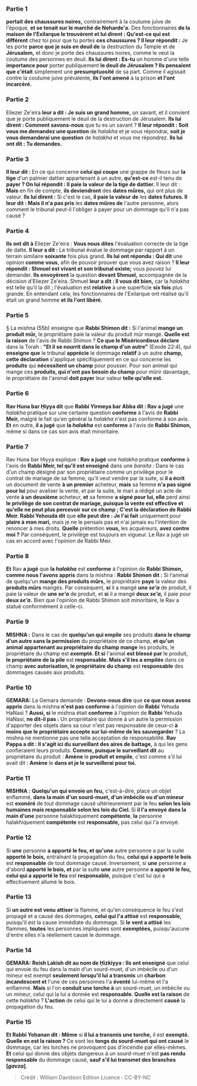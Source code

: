 
### Partie 1
<b>portait des chaussures noires,</b> contrairement à la coutume juive de l'époque, <b>et se tenait sur le marché de Neharde'a.</b> Des fonctionnaires <b>de la maison de l'Exilarque le trouvèrent et lui dirent : Qu'est-ce qui est différent</b> chez toi pour que tu portes <b>ces chaussures ? Il leur répondit :</b> Je les porte <b>parce que je suis en deuil de</b> la destruction du Temple et de <b>Jérusalem,</b> et donc je porte des chaussures noires, comme le veut la coutume des personnes en deuil. <b>Ils lui dirent : Es-tu</b> un homme d'une telle <b>importance pour</b> porter publiquement <b>le deuil de Jérusalem ? Ils pensaient que c'était</b> simplement une <b>presumptuosité</b> de sa part. Comme il agissait contre la coutume juive prévalente, <b>ils l'ont amené</b> à la prison <b>et l'ont incarcéré.</b>

### Partie 2
Eliezer Ze'eira <b>leur a dit : Je suis un grand homme,</b> un savant, et il convient que je porte publiquement le deuil de la destruction de Jérusalem. <b>Ils lui dirent : Comment savons-nous</b> que tu es un savant ? <b>Il leur répondit : Soit vous me demandez une question</b> de <i>halakha</i> et je vous répondrai, <b>soit je vous demanderai une question</b> de <i>halakha</i> et vous me répondrez. <b>Ils lui ont dit : Tu demandes.</b>

### Partie 3
<b>Il leur dit : </b> En ce qui concerne <b>celui qui coupe</b> une grappe de fleurs sur <b>la tige</b> d'un palmier dattier appartenant à un autre, <b>qu'est-ce</b> est-il tenu de <b>payer ? On lui répondit : Il paie la valeur de la <b>tige de dattier</b>.</b> Il leur dit : <b>Mais</b> en fin de compte, <b>ils deviendront</b> des <b>dates mûres,</b> qui ont plus de valeur. <b>Ils lui dirent :</b> Si c'est le cas, <b>il paie la valeur de</b> les <b>dates futures. Il leur dit : Mais il n'a pas pris</b> les <b>dates mûres de</b> l'autre personne, alors comment le tribunal peut-il l'obliger à payer pour un dommage qu'il n'a pas causé ?

### Partie 4
<b>Ils ont dit à</b> Eliezer Ze'eira : <b>Vous nous dites</b> l'évaluation correcte de la tige de datte. <b>Il leur a dit :</b> Le tribunal évalue le dommage par rapport à un terrain similaire <b>soixante</b> fois plus grand. <b>Ils lui ont répondu : Qui dit</b> une opinion <b>comme vous</b>, afin de pouvoir prouver que vous avez raison ? <b>Il leur répondit : Shmuel est vivant et son tribunal existe;</b> vous pouvez lui demander. <b>Ils envoyèrent</b> la question <b>devant Shmuel,</b> accompagnée de la décision d'Eliezer Ze'eira. Shmuel <b>leur a dit : Il vous dit bien,</b> car la <i>halakha</i> est telle qu'il la dit ; l'évaluation est <b>relative</b> à une superficie <b>six fois</b> plus grande. En entendant cela, les fonctionnaires de l'Exilarque ont réalisé qu'il était un grand homme <b>et ils l'ont libéré.</b>

### Partie 5
§ La mishna (55b) enseigne que <b>Rabbi Shimon dit :</b> Si l'animal <b>mange un produit mûr,</b> le propriétaire paie la valeur du produit mûr mangé. <b>Quelle est la raison</b> de l'avis de Rabbi Shimon ? <b>Ce que le Miséricordieux déclare</b> dans la Torah : <b>"Et il se nourrit dans le champ d'un autre"</b> (Exode 22:4), qui <b>enseigne que</b> le tribunal <b>apprécie</b> le dommage <b>relatif</b> à un autre <b>champ, cette déclaration</b> s'applique spécifiquement en ce qui concerne les <b>produits</b> qui <b>nécessitent un champ</b> pour pousser. Pour son animal qui mange ces <b>produits, qui n'ont pas besoin du champ</b> pour mûrir davantage, le propriétaire de l'animal <b>doit payer</b> leur valeur <b>telle qu'elle est.</b>

### Partie 6
<b>Rav Huna bar Ḥiyya dit</b> que <b>Rabbi Yirmeya bar Abba dit : Rav a jugé</b> une <i>halakha</i> pratique sur une certaine question <b>conforme</b> à l'avis de <b>Rabbi Meir,</b> malgré le fait qu'en général la <i>halakha</i> n'est pas conforme à son avis. <b>Et</b> en outre, <b>il a jugé</b> que <b>la <i>halakha</i></b> est <b>conforme</b> à l'avis de <b>Rabbi Shimon,</b> même si dans ce cas son avis était minoritaire.

### Partie 7
Rav Huna bar Ḥiyya explique : <b>Rav a jugé</b> une <i>halakha</i> pratique <b>conforme</b> à l'avis de <b>Rabbi Meir, tel qu'il est enseigné</b> dans une <i>baraita</i> : Dans le cas d'un champ désigné par son propriétaire comme un privilège pour le contrat de mariage de sa femme, qu'il veut vendre par la suite, si <b>il a écrit</b> un document de vente <b>à un premier</b> acheteur, <b>mais</b> sa femme <b>n'a pas signé pour lui</b> pour avaliser la vente, et par la suite, le mari a rédigé un acte de vente <b>à un deuxième</b> acheteur, <b>et</b> sa femme <b>a signé pour lui, elle</b> perd ainsi <b>le privilège de <b>son contrat de mariage,</b> puisque la vente est effective et qu'elle ne peut plus percevoir sur ce champ ; C'est la déclaration de Rabbi Meir. Rabbi Yehouda dit</b> que <b>elle peut dire : Je l'ai fait</b> uniquement pour <b>plaire à mon mari,</b> mais je ne le pensais pas et n'ai jamais eu l'intention de renoncer à mes droits. <b>Quelle</b> prétention <b>vous, </b> les acquéreurs, <b>avez contre moi ?</b> Par conséquent, le privilège est toujours en vigueur. Le Rav a jugé un cas en accord avec l'opinion de Rabbi Meir.

### Partie 8
<b>Et</b> Rav <b>a jugé</b> que <b>la <i>halakha</i></b> est <b>conforme</b> à l'opinion de <b>Rabbi Shimon, comme nous l'avons appris</b> dans la mishna : <b>Rabbi Shimon dit :</b> Si l'animal de quelqu'un <b>mange des produits mûrs,</b> le propriétaire <b>paye</b> la valeur des <b>produits mûrs</b> mangés. Par conséquent, <b>si</b> il a mangé <b>une <i>se'a</i></b> de produit, il paie la valeur de <b>une <i>se'a</i></b> de produit, et <b>si</b> il a mangé <b>deux <i>se'a</i>,</b> il paie pour <b>deux <i>se'a</i>.</b> Bien que l'opinion de Rabbi Shimon soit minoritaire, le Rav a statué conformément à celle-ci.

### Partie 9
<strong>MISHNA :</strong> Dans le cas de <b>quelqu'un qui empile</b> ses produits <b>dans le champ d'un autre sans la permission</b> du propriétaire de ce champ, <b>et qu'un animal appartenant au propriétaire du champ mange</b> les produits, le propriétaire du champ est <b>exempté. Et si</b> l'animal <b>est blessé par</b> le produit, <b>le propriétaire de la pile</b> est <b>responsable. Mais s'il les a empilés</b> dans ce champ <b>avec autorisation, le propriétaire du champ</b> est <b>responsable</b> des dommages causés aux produits.

### Partie 10
<strong>GEMARA:</strong> La Gemara demande : <b>Devons-nous dire</b> que <b>ce que nous avons appris</b> dans la mishna <b>n'est pas conforme</b> à l'opinion de <b>Rabbi</b> Yehuda HaNasi ? <b>Aussi, si</b> le mishna était <b>conforme</b> à l'opinion de <b>Rabbi</b> Yehuda HaNasi, <b>ne dit-il pas :</b> Un propriétaire qui donne à un autre la permission d'apporter des objets dans sa cour n'est pas responsable de ceux-ci <b>à moins que le propriétaire accepte sur lui-même de les sauvegarder</b> ? La mishna ne mentionne pas une telle acceptation de responsabilité. <b>Rav Pappa a dit : Il s'agit ici du surveillant des aires de battage,</b> à qui les gens confieraient leurs produits. <b>Comme, puisque le surveillant dit</b> au propriétaire du produit : <b>Amène</b> le <b>produit et empile</b>, c'est comme s'il lui avait dit : <b>Amène</b> le <b>dans et je le surveillerai</b> <b>pour toi.</b>

### Partie 11
<strong>MISHNA :</strong> <b>Quelqu'un qui envoie un feu,</b> c'est-à-dire, place un objet enflammé, <b>dans la main d'un sourd-muet, d'un imbécile ou d'un mineur</b> est <b>exonéré</b> de tout dommage causé ultérieurement par le feu <b>selon les lois humaines mais responsable selon les lois du Ciel. </b> Si <b>il l'a envoyé</b> <b>dans la main d'une</b> personne halakhiquement <b>compétente</b>, <b>la</b> personne halakhiquement <b>compétente</b> est <b>responsable,</b> pas celui qui l'a envoyé.

### Partie 12
Si <b>une</b> personne <b>a apporté le feu, et qu'une</b> autre personne a par la suite <b>apporté le bois,</b> entraînant la propagation du feu, <b>celui qui a apporté le bois</b> est <b>responsable</b> de tout dommage causé. Inversement, si <b>une</b> personne a d'abord <b>apporté le bois, et</b> par la suite <b>une</b> autre personne <b>a apporté le feu, celui qui a apporté le feu</b> est <b>responsable,</b> puisque c'est lui qui a effectivement allumé le bois.

### Partie 13
Si <b>un autre est venu attiser</b> la flamme, et qu'en conséquence le feu s'est propagé et a causé des dommages, <b>celui qui l'a attisé</b> est <b>responsable,</b> puisqu'il est la cause immédiate du dommage. Si <b>le vent a attisé</b> les flammes, <b>toutes</b> les personnes impliquées sont <b>exemptées,</b> puisqu'aucune d'entre elles n'a réellement causé le dommage.

### Partie 14
<strong>GEMARA:</strong> <b>Reish Lakish dit au nom de Ḥizkiyya : Ils ont enseigné</b> que celui qui envoie du feu dans la main d'un sourd-muet, d'un imbécile ou d'un mineur est exempt <b>seulement lorsqu'il lui a transmis</b> un <b>charbon incandescent et</b> l'une de ces personnes l'a <b>éventé</b> lui-même et l'a enflammé. <b>Mais</b> si l'on <b>conduit une torche à</b> un sourd-muet, un imbécile ou un mineur, celui qui la lui a donnée est <b>responsable. Quelle est la raison</b> de cette <i>halakha</i> ? <b>L'action</b> de celui qui le lui a donné a directement <b>causé</b> la propagation du feu.

### Partie 15
<b>Et Rabbi Yoḥanan dit : Même</b> si <b>il lui a transmis une torche,</b> il est <b>exempté. Quelle en est la raison ? </b> Ce sont les <b>tongs du sourd-muet qui ont causé</b> le dommage, car les torches ne provoquent pas d'incendie par elles-mêmes. <b>Et</b> celui qui donne des objets dangereux à un sourd-muet n'est <b>pas rendu responsable</b> du dommage causé, <b>sauf s'il lui transmet des branches [<i>gavza</i>]</b>.

>Crédit : William Davidson Edition
>Licence : CC-BY-NC